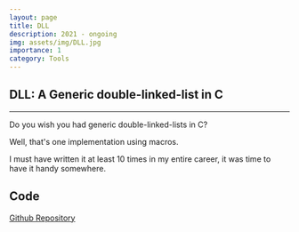 ```yaml
---
layout: page
title: DLL
description: 2021 - ongoing
img: assets/img/DLL.jpg
importance: 1
category: Tools 
---
```


## DLL: A Generic double-linked-list in C
---

Do you wish you had generic double-linked-lists in C?

Well, that's one implementation using macros.

I must have written it at least 10 times in my entire career, it was time to have it handy somewhere.


## Code 

<a href='https://github.com/aghosn/c-stem/tree/main/dll'>Github Repository</a>
